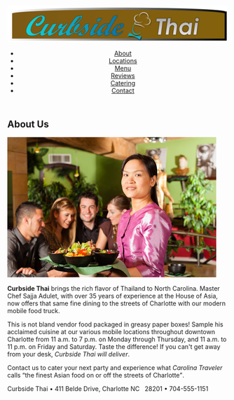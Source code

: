 <html lang="en">
<head>
<!--
    New Perspectives on HTML5 and CSS3, 8th Edition
    Tutorial 1
    Tutorial Case
    General Information about Curbside Thai
    Author:   Crystal Evans
    Date:     2021-03-01
    Filename: ct_about.html
   -->
   <meta charset="utf-8" />
   <meta name="keywords"
            content="Thai, restaurant, Charlotte, food" />

   <link href="ct_base.css" rel="stylesheet" />
   <link href="ct_layout2.css" rel="stylesheet" />   
</head>

<body>
   <header>
      <a href="ct_start.html"><img src="ct_logo2.png" alt="Curbside Thai" /></a>
      <nav>
         <ul>
            <li><a href="ct_about.html">About</a></li>
            <li><a href="ct_locations.html">Locations</a></li>
            <li><a href="ct_menu.html">Menu</a></li>
            <li><a href="ct_reviews.html">Reviews</a></li>
            <li><a href="ct_catering.html">Catering</a></li>
            <li><a href="ct_contact.html">Contact</a></li>
         </ul>
      </nav>      
   </header>  
   <article>
      <h1>About Us</h1>
      <img src="ct_photo1.png" alt="" />
      <p><strong>Curbside Thai</strong> brings the rich flavor of Thailand to 
         North Carolina. Master Chef Sajja Adulet, with over 35 
         years of experience at the House of Asia, now offers 
         that same fine dining to the streets of Charlotte 
         with our modern mobile food truck.</p>
      <p>This is not bland vendor food packaged in greasy 
         paper boxes! Sample his acclaimed cuisine at our various 
         mobile locations throughout downtown Charlotte from 
         11 a.m. to 7 p.m. on Monday through Thursday, and 
         11 a.m. to 11 p.m. on Friday and Saturday. Taste the 
         difference! If you can't get away from your desk, 
         <em>Curbside Thai will deliver</em>.</p>
      <p>Contact us to cater your next party and experience 
         what <cite>Carolina Traveler</cite> calls <q>the finest Asian food 
         on or off the streets of Charlotte</q>.</p>
   </article>
   <footer>
      Curbside Thai &#8226; 411 Belde Drive, Charlotte NC &nbsp; 28201 &#8226; 704-555-1151
   </footer>
</body>
</html>
